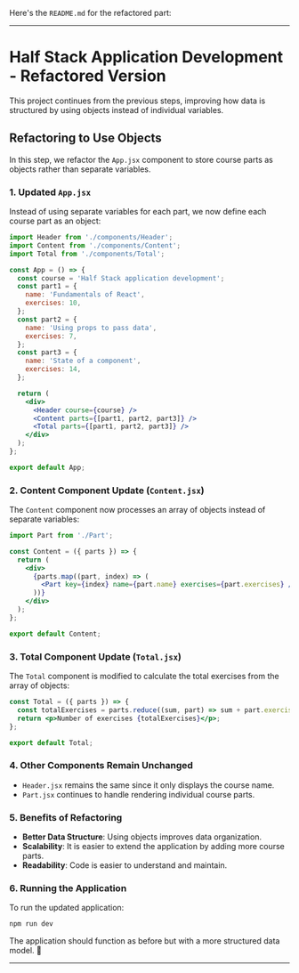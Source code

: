 Here's the `README.md` for the refactored part:  

---

# Half Stack Application Development - Refactored Version  

This project continues from the previous steps, improving how data is structured by using objects instead of individual variables.  

## **Refactoring to Use Objects**  

In this step, we refactor the `App.jsx` component to store course parts as objects rather than separate variables.  

### **1. Updated `App.jsx`**  

Instead of using separate variables for each part, we now define each course part as an object:  

```jsx
import Header from './components/Header';
import Content from './components/Content';
import Total from './components/Total';

const App = () => {
  const course = 'Half Stack application development';
  const part1 = {
    name: 'Fundamentals of React',
    exercises: 10,
  };
  const part2 = {
    name: 'Using props to pass data',
    exercises: 7,
  };
  const part3 = {
    name: 'State of a component',
    exercises: 14,
  };

  return (
    <div>
      <Header course={course} />
      <Content parts={[part1, part2, part3]} />
      <Total parts={[part1, part2, part3]} />
    </div>
  );
};

export default App;
```

### **2. Content Component Update (`Content.jsx`)**  

The `Content` component now processes an array of objects instead of separate variables:  

```jsx
import Part from './Part';

const Content = ({ parts }) => {
  return (
    <div>
      {parts.map((part, index) => (
        <Part key={index} name={part.name} exercises={part.exercises} />
      ))}
    </div>
  );
};

export default Content;
```

### **3. Total Component Update (`Total.jsx`)**  

The `Total` component is modified to calculate the total exercises from the array of objects:  

```jsx
const Total = ({ parts }) => {
  const totalExercises = parts.reduce((sum, part) => sum + part.exercises, 0);
  return <p>Number of exercises {totalExercises}</p>;
};

export default Total;
```

### **4. Other Components Remain Unchanged**  

- `Header.jsx` remains the same since it only displays the course name.  
- `Part.jsx` continues to handle rendering individual course parts.  

### **5. Benefits of Refactoring**  

- **Better Data Structure**: Using objects improves data organization.  
- **Scalability**: It is easier to extend the application by adding more course parts.  
- **Readability**: Code is easier to understand and maintain.  

### **6. Running the Application**  

To run the updated application:  

```bash
npm run dev
```

The application should function as before but with a more structured data model. 🚀  

---

